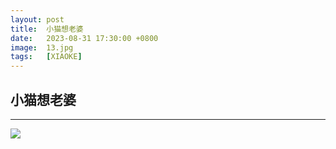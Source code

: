 ```yaml
---
layout: post
title:  小猫想老婆
date:   2023-08-31 17:30:00 +0800
image:  13.jpg
tags:   [XIAOKE]
---
```

小猫想老婆
---

---

![]({{site.baseurl}}/img/13.jpg)

